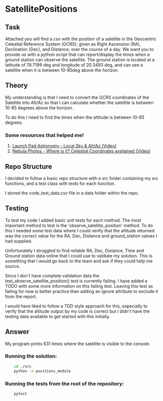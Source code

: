 # SatellitePositions
## Task
Attached you will find a csv with the position of a satellite in the Geocentric Celestial Reference System (GCRS), given as Right Ascension (RA), Declination (Dec), and Distance, over the course of a day. We want you to provide us with a python script that can report/display the times when a ground station can observe the satellite. The ground station is located at a latitude of 78.7199 deg and longitude of 20.3493 deg, and can see a satellite when it is between 10-85deg above the horizon.

## Theory
My understanding is that I need to convert the GCRS coordinates of the Satellite into Alt/Az so that I can calculate whether the satellite is between 10-85 degrees above the horizon.

To do this I need to find the times when the altitude is between 10-85 degrees.

### Some resources that helped me!
1. [Launch Pad Astronomy - Local Sky & Alt/Az (Video)](https://www.youtube.com/watch?v=i2e0aRtwsCY)
2. [Nebula Photos - Where is it? Celestial Coordinates explained (Video)](https://www.youtube.com/watch?v=S0R8M7CQbVA)

## Repo Structure
I decided to follow a basic repo structure with a src folder containing my src functions, and a test class with tests for each function.

I stored the code_test_data.csv file in a data folder within the repo.

## Testing
To test my code I added basic unit tests for each method.
The most important method to test is the 'observe_satellite_position' method.
To do this I needed some test data where I could verify that the altitude returned was the correct value for the RA, Dec, Distance and ground_station values I had supplied.

Unfortunately I struggled to find reliable RA, Dec, Distance, Time and Ground station data online that I could use to valdiate my solution. This is something that I would go back to the team and ask if they could help me source.

Since I don't have complete validation data the test_observe_satellite_position() test is currently failing. I have added a TODO with some more information on this failing test.
Leaving this test as failing for now is better practice than adding an ignore attribute to exclude it from the report.

I would have liked to follow a TDD style approach for this, especially to verify that the altitude output by my code is correct but I didn't have the testing data available to get started with this initially.

## Answer
My program prints 631 times where the satellite is visible to the console.

### Running the solution:

```bash
    cd ./src
    python -m positions_module
```

### Running the tests from the root of the repository:
```bash
    pytest
```

